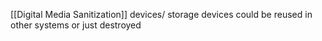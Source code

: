 [[Digital Media Sanitization]]
devices/ storage devices could be reused in other systems or just destroyed
